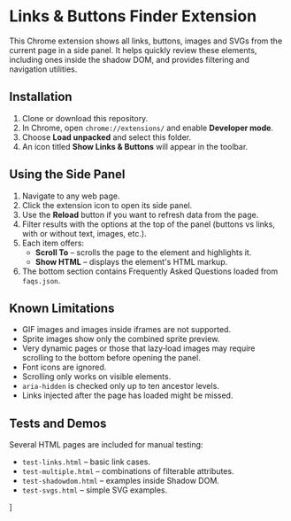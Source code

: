 # Links & Buttons Finder Extension

This Chrome extension shows all links, buttons, images and SVGs from the current page in a side panel. It helps quickly review these elements, including ones inside the shadow DOM, and provides filtering and navigation utilities.

## Installation

1. Clone or download this repository.
2. In Chrome, open `chrome://extensions/` and enable **Developer mode**.
3. Choose **Load unpacked** and select this folder.
4. An icon titled **Show Links & Buttons** will appear in the toolbar.

## Using the Side Panel

1. Navigate to any web page.
2. Click the extension icon to open its side panel.
3. Use the **Reload** button if you want to refresh data from the page.
4. Filter results with the options at the top of the panel (buttons vs links, with or without text, images, etc.).
5. Each item offers:
   - **Scroll To** – scrolls the page to the element and highlights it.
   - **Show HTML** – displays the element's HTML markup.
6. The bottom section contains Frequently Asked Questions loaded from `faqs.json`.

## Known Limitations

- GIF images and images inside iframes are not supported.
- Sprite images show only the combined sprite preview.
- Very dynamic pages or those that lazy‑load images may require scrolling to the bottom before opening the panel.
- Font icons are ignored.
- Scrolling only works on visible elements.
- `aria-hidden` is checked only up to ten ancestor levels.
- Links injected after the page has loaded might be missed.

## Tests and Demos

Several HTML pages are included for manual testing:

- `test-links.html` – basic link cases.
- `test-multiple.html` – combinations of filterable attributes.
- `test-shadowdom.html` – examples inside Shadow DOM.
- `test-svgs.html` – simple SVG examples.

]